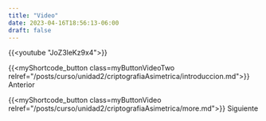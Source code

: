 ```yaml
---
title: "Video"
date: 2023-04-16T18:56:13-06:00
draft: false
---
```


{{<youtube "JoZ3leKz9x4">}}

{{<myShortcode_button class=myButtonVideoTwo relref="/posts/curso/unidad2/criptografiaAsimetrica/introduccion.md">}} Anterior

{{<myShortcode_button class=myButtonVideo relref="/posts/curso/unidad2/criptografiaAsimetrica/more.md">}} Siguiente